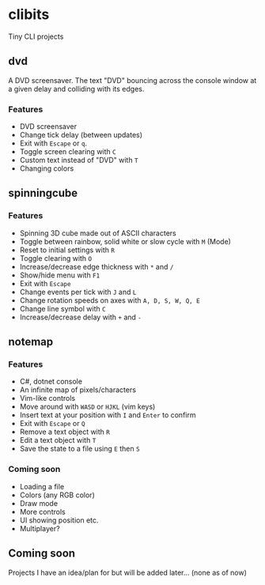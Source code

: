 # clibits
Tiny CLI projects

## dvd
A DVD screensaver. The text "DVD" bouncing across the console window at a given delay and colliding with its edges.
### Features
- DVD screensaver
- Change tick delay (between updates)
- Exit with `Escape` or `q`.
- Toggle screen clearing with `C`
- Custom text instead of "DVD" with `T`
- Changing colors

## spinningcube
### Features
- Spinning 3D cube made out of ASCII characters
- Toggle between rainbow, solid white or slow cycle with `M` (Mode)
- Reset to initial settings with `R`
- Toggle clearing with `O`
- Increase/decrease edge thickness with `*` and `/`
- Show/hide menu with `F1`
- Exit with `Escape`
- Change events per tick with `J` and `L`
- Change rotation speeds on axes with `A, D, S, W, Q, E`
- Change line symbol with `C`
- Increase/decrease delay with `+` and `-`

## notemap
### Features
- C#, dotnet console
- An infinite map of pixels/characters
- Vim-like controls
- Move around with `WASD` or `HJKL` (vim keys)
- Insert text at your position with `I` and `Enter` to confirm
- Exit with `Escape` or `Q`
- Remove a text object with `R`
- Edit a text object with `T`
- Save the state to a file using `E` then `S`
### Coming soon
- Loading a file
- Colors (any RGB color)
- Draw mode
- More controls
- UI showing position etc.
- Multiplayer?

## Coming soon
Projects I have an idea/plan for but will be added later... (none as of now)
